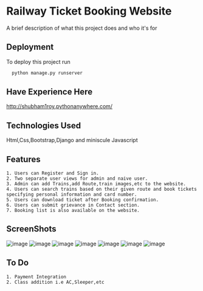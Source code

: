 
# Railway Ticket Booking Website

A brief description of what this project does and who it's for


## Deployment

To deploy this project run

```bash
  python manage.py runserver
```
## Have Experience Here
http://shubham1roy.pythonanywhere.com/
## Technologies Used
Html,Css,Bootstrap,Django and miniscule Javascript
## Features
    1. Users can Register and Sign in.
    2. Two separate user views for admin and naive user.
    3. Admin can add Trains,add Route,train images,etc to the website.
    4. Users can search trains based on their given route and book tickets specifying personal information and card number.
    5. Users can download ticket after Booking confirmation.
    6. Users can submit grievance in Contact section.
    7. Booking list is also available on the website.
 ## ScreenShots
![image](https://github.com/shubhamcrj1/TICKET_BOOKING_WEBSITE/assets/130211906/16088ae5-9941-46b3-aeb7-c6bdfcd52e6f)
![image](https://github.com/shubhamcrj1/TICKET_BOOKING_WEBSITE/assets/130211906/4241fc80-1a41-4a1e-a3de-404df00b90cf)
![image](https://github.com/shubhamcrj1/TICKET_BOOKING_WEBSITE/assets/130211906/1eabe24c-e6cf-46bd-a4fc-3f373f1369fe)
![image](https://github.com/shubhamcrj1/TICKET_BOOKING_WEBSITE/assets/130211906/afd84d87-c32c-471a-83d7-ff9226f67c12)
![image](https://github.com/shubhamcrj1/TICKET_BOOKING_WEBSITE/assets/130211906/ee8374b0-b647-430c-bdc0-7acb8f54f10c)
![image](https://github.com/shubhamcrj1/TICKET_BOOKING_WEBSITE/assets/130211906/33f643aa-a038-4c75-b6d9-fd27366520dc)
![image](https://github.com/shubhamcrj1/TICKET_BOOKING_WEBSITE/assets/130211906/ea7d90fc-33ec-4988-b58d-6610bc2899c1)

## To Do
    1. Payment Integration
    2. Class addition i.e AC,Sleeper,etc
    
